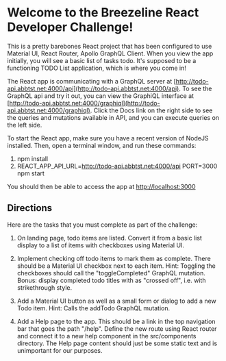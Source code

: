 # Welcome to the Breezeline React Developer Challenge!

This is a pretty barebones React project that has been configured to use Material UI, React Router, Apollo GraphQL Client.
When you view the app initially, you will see a basic list of tasks todo. It's supposed to be a functioning TODO List application, which is where you come in!

The React app is communicating with a GraphQL server at [http://todo-api.abbtst.net:4000/api](http://todo-api.abbtst.net:4000/api).  To see the GraphQL api and try it out,
you can view the GraphiQL interface at [http://todo-api.abbtst.net:4000/graphiql](http://todo-api.abbtst.net:4000/graphiql).
Click the Docs link on the right side to see the queries and mutations available in API, and you can
execute queries on the left side.

To start the React app, make sure you have a recent version of NodeJS installed.
Then, open a terminal window, and run these commands:

1. npm install
2. REACT_APP_API_URL=http://todo-api.abbtst.net:4000/api PORT=3000 npm start

You should then be able to access the app at [http://localhost:3000](http://localhost:300)

## Directions
Here are the tasks that you must complete as part of the challenge:

1. On landing page, todo items are listed. Convert it from a basic list display to a list of items with
checkboxes using Material UI.

2. Implement checking off todo items to mark them as complete. There should be a Material UI checkbox next to each item.
Hint: Toggling the checkboxes should call the "toggleCompleted" GraphQL mutation.
Bonus: display completed todo titles with as "crossed off", i.e. with strikethrough style.

3. Add a Material UI button as well as a small form or dialog to add a new Todo item. Hint: Calls the addTodo GraphQL mutation.

4. Add a Help page to the app. This should be a link in the top navigation bar that goes the path "/help". Define the new route using
React router and connect it to a new help component in the src/components directory. The Help page content should just be some
static text and is unimportant for our purposes.